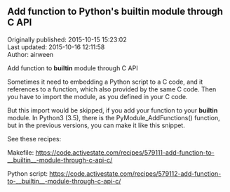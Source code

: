 ## Add function to Python's __builtin__ module through C API  
Originally published: 2015-10-15 15:23:02  
Last updated: 2015-10-16 12:11:58  
Author: airween   
  
Add function to __builtin__ module through C API

Sometimes it need to embedding a Python script to a C code, and it references to a function, which also provided by the same C code. Then you have to import the module, as you defined in your C code.

But this import would be skipped, if you add your function to your __builtin__ module. In Python3 (3.5), there is the PyModule_AddFunctions() function, but in the previous versions, you can make it like this snippet.

See these recipes:

Makefile:
https://code.activestate.com/recipes/579111-add-function-to-__builtin__-module-through-c-api-c/

Python script:
https://code.activestate.com/recipes/579112-add-function-to-__builtin__-module-through-c-api-c/